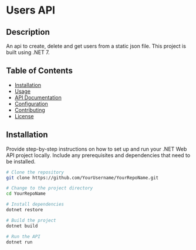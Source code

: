 # Users API

## Description

An api to create, delete and get users from a static json file. This project is built using .NET 7.

## Table of Contents

- [Installation](#installation)
- [Usage](#usage)
- [API Documentation](https://users-web-api-28d77317a8a1.herokuapp.com/swagger/index.html)
- [Configuration](#configuration)
- [Contributing](#contributing)
- [License](#license)

## Installation

Provide step-by-step instructions on how to set up and run your .NET Web API project locally. Include any prerequisites and dependencies that need to be installed.

```bash
# Clone the repository
git clone https://github.com/YourUsername/YourRepoName.git

# Change to the project directory
cd YourRepoName

# Install dependencies
dotnet restore

# Build the project
dotnet build

# Run the API
dotnet run
